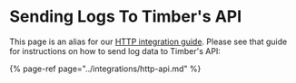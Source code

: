 # Sending Logs To Timber's API

This page is an alias for our [HTTP integration guide](../integrations/http-api.md). Please see that guide for instructions on how to send log data to Timber's API:

{% page-ref page="../integrations/http-api.md" %}

